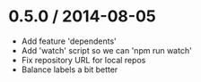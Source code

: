 
0.5.0 / 2014-08-05
==================

 * Add feature 'dependents'
 * Add 'watch' script so we can 'npm run watch'
 * Fix repository URL for local repos
 * Balance labels a bit better
